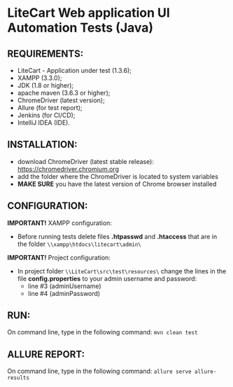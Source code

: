# LiteCart Web application UI Automation Tests (Java)

## REQUIREMENTS:
- LiteCart - Application under test (1.3.6);
- XAMPP (3.3.0);
- JDK (1.8 or higher);
- apache maven (3.6.3 or higher);
- ChromeDriver (latest version);
- Allure (for test report);
- Jenkins (for CI/CD);
- IntelliJ IDEA (IDE).

## INSTALLATION:
- download ChromeDriver (latest stable release):
<https://chromedriver.chromium.org>
- add the folder where the ChromeDriver is located to system variables
- **MAKE SURE** you have the latest version of Chrome browser installed

## CONFIGURATION:
**IMPORTANT!** XAMPP configuration:
- Before running tests delete files **.htpasswd** and **.htaccess** that are in the folder
  `\\xampp\htdocs\litecart\admin\`

**IMPORTANT!** Project configuration:
- In project folder `\\LiteCart\src\test\resources\` 
change the lines in the file **config.properties** to your admin username and password:
    - line #3 (adminUsername)
    - line #4 (adminPassword)

## RUN:
On command line, type in the following command:
`mvn clean test`

## ALLURE REPORT:
On command line, type in the following command:
`allure serve allure-results`